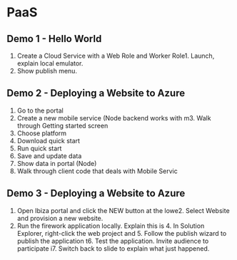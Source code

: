 <a name="title"></a>
# PaaS

## Demo 1 - Hello World

1. Create a Cloud Service with a Web Role and Worker Role1. Launch, explain local emulator.
1. Show publish menu.

## Demo 2 - Deploying a Website to Azure

1. Go to the portal
2. Create a new mobile service (Node backend works with m3. Walk through Getting started screen
4. Choose platform
5. Download quick start
6. Run quick start
7. Save and update data
8. Show data in portal (Node)
9. Walk through client code that deals with Mobile Servic
## Demo 3 - Deploying a Website to Azure

1. Open Ibiza portal and click the NEW button at the lowe2. Select Website and provision a new website.
3. Run the firework application locally. Explain this is 4. In Solution Explorer, right-click the web project and 5. Follow the publish wizard to publish the application t6. Test the application. Invite audience to participate i7. Switch back to slide to explain what just happened.
